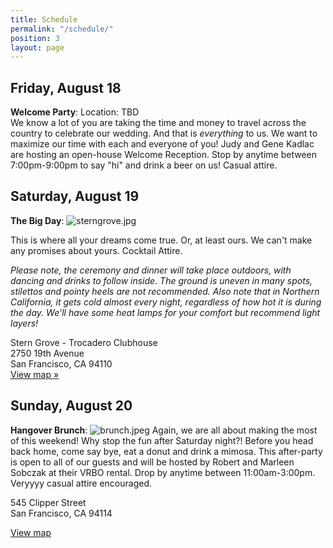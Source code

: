 ```yaml
---
title: Schedule
permalink: "/schedule/"
position: 3
layout: page
---
```


## Friday, August 18

**Welcome Party**: 
Location: TBD <br>
We know a lot of you are taking the time and money to travel across the country to celebrate our wedding. And that is *everything* to us. We want to maximize our time with each and everyone of you! Judy and Gene Kadlac are hosting an open-house Welcome Reception. Stop by anytime between 7:00pm-9:00pm to say "hi" and drink a beer on us! Casual attire. 



## Saturday, August 19

**The Big Day**: 
![sterngrove.jpg](/uploads/sterngrove.jpg)

This is where all your dreams come true. Or, at least ours. We can't make any promises about yours. Cocktail Attire. 

*Please note, the ceremony and dinner will take place outdoors, with dancing and drinks to follow inside. The ground is uneven in many spots, stilettos and pointy heels are not recommended. Also note that in Northern California, it gets cold almost every night, regardless of how hot it is during the day. We'll have some heat lamps for your comfort but recommend light layers!*

Stern Grove - Trocadero Clubhouse<br>
2750 19th Avenue<br>
San Francisco, CA 94110<br>
[View map »](https://www.google.com/maps/place/Trocadero+Clubhouse/@37.7361793,-122.4773553,17z/data=!4m13!1m7!3m6!1s0x808f7d9607230b99:0xdc23844628562c9b!2s2750+19th+Ave,+San+Francisco,+CA+94132!3b1!8m2!3d37.7361793!4d-122.4751666!3m4!1s0x0:0xe93215d73ebc37b5!8m2!3d37.7361644!4d-122.478177)

## Sunday, August 20

**Hangover Brunch**: 
![brunch.jpeg](/uploads/brunch.jpeg)
Again, we are all about making the most of this weekend! Why stop the fun after Saturday night?! Before you head back home, come say bye, eat a donut and drink a mimosa. This after-party is open to all of our guests and will be hosted by Robert and Marleen Sobczak at their VRBO rental. Drop by anytime between 11:00am-3:00pm. Veryyyy casual attire encouraged.

545 Clipper Street<br> 
San Francisco, CA 94114

[View map](https://www.google.com/maps/place/545+Clipper+St,+San+Francisco,+CA+94114/@37.7484612,-122.4392457,17z/data=!3m1!4b1!4m5!3m4!1s0x808f7e0d393bdde3:0xeee1a60534295003!8m2!3d37.748457!4d-122.437057)